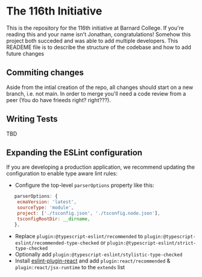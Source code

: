 # The 116th Initiative

This is the repository for the 116th initiative at Barnard College. If you're reading this and your name isn't Jonathan, congratulations! Somehow this project both succeded and was able to add multiple developers.
This READEME file is to describe the structure of the codebase and how to add future changes

## Commiting changes

Aside from the intial creation of the repo, all changes should start on a new branch, i.e. not main. In order to merge you'll need a code review from a peer (You do have frieeds right? right???).

## Writing Tests

TBD

## Expanding the ESLint configuration

If you are developing a production application, we recommend updating the configuration to enable type aware lint rules:

- Configure the top-level `parserOptions` property like this:

```js
   parserOptions: {
    ecmaVersion: 'latest',
    sourceType: 'module',
    project: ['./tsconfig.json', './tsconfig.node.json'],
    tsconfigRootDir: __dirname,
   },
```

- Replace `plugin:@typescript-eslint/recommended` to `plugin:@typescript-eslint/recommended-type-checked` or `plugin:@typescript-eslint/strict-type-checked`
- Optionally add `plugin:@typescript-eslint/stylistic-type-checked`
- Install [eslint-plugin-react](https://github.com/jsx-eslint/eslint-plugin-react) and add `plugin:react/recommended` & `plugin:react/jsx-runtime` to the `extends` list
